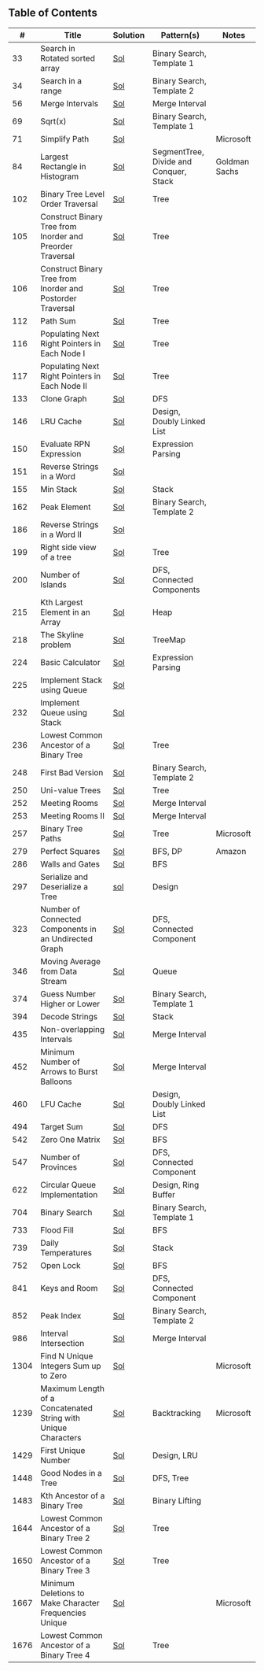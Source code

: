 ## Table of Contents

|  #  |      Title     |   Solution   | Pattern(s)  |    Notes    |
|-----|----------------|--------------|-------------|-------------|
|33|Search in Rotated sorted array|[Sol](src/binary_search/_33_SearchRotated.java)|Binary Search, Template 1||
|34|Search in a range|[Sol](src/binary_search/_34_SearchRange.java)|Binary Search, Template 2||
|56|Merge Intervals|[Sol](src/intervals/_56_MergeIntervals.java)|Merge Interval||
|69|Sqrt(x)|[Sol](src/binary_search/_69_Sqrt.java)|Binary Search, Template 1||
|71|Simplify Path|[Sol](src/stack/_71_SimplifyPath.java)||Microsoft|
|84|Largest Rectangle in Histogram|[Sol](src/tree/_84_LargestHistogram.java)|SegmentTree, Divide and Conquer, Stack|Goldman Sachs|
|102|Binary Tree Level Order Traversal|[Sol](src/tree/_102_LevelOrder.java)|Tree||
|105|Construct Binary Tree from Inorder and Preorder Traversal|[Sol](src/tree/_105_ConstructPreOrder.java)|Tree||
|106|Construct Binary Tree from Inorder and Postorder Traversal|[Sol](src/tree/_106_ConstructPostOrder.java)|Tree||
|112|Path Sum|[Sol](src/tree/_112_PathSum.java)|Tree||
|116|Populating Next Right Pointers in Each Node I|[Sol](src/tree/_116_NextPointerComplete.java)|Tree||
|117|Populating Next Right Pointers in Each Node II|[Sol](src/tree/_117_NextPointer.java)|Tree||
|133|Clone Graph|[Sol](src/dfs/_133_CloneGraph.java)|DFS||
|146|LRU Cache|[Sol](src/design/_146_LRU.java)|Design, Doubly Linked List||
|150|Evaluate RPN Expression|[Sol](src/string/_150_EvaluateExpression.java)|Expression Parsing||
|151|Reverse Strings in a Word|[Sol](src/string/_151_ReverseString.java)|||
|155|Min Stack|[Sol](src/stack/_155_MinStack.java)|Stack||
|162|Peak Element|[Sol](src/binary_search/_162_PeakElement.java)|Binary Search, Template 2||
|186|Reverse Strings in a Word II|[Sol](src/string/_186_ReverseString.java)|||
|199|Right side view of a tree|[Sol](src/tree/_199_RightSideView.java)|Tree||
|200|Number of Islands|[Sol](src/dfs/_200_NumberIslands.java)|DFS, Connected Components||
|215|Kth Largest Element in an Array|[Sol](src/queue/_215_KLargest.java)|Heap||
|218|The Skyline problem|[Sol](src/queue/_218_SkyLine.java)|TreeMap||
|224|Basic Calculator|[Sol](src/string/_224_BasicCalculator.java)|Expression Parsing||
|225|Implement Stack using Queue|[Sol](src/stack/_225_StackUsingQueue.java)|||
|232|Implement Queue using Stack|[Sol](src/queue/_232_QueueUsingStack.java)|||
|236|Lowest Common Ancestor of a Binary Tree|[Sol](src/tree/_236_Lca.java)|Tree||
|248|First Bad Version|[Sol](src/binary_search/_248_FirstBadVersion.java)|Binary Search, Template 2||
|250|Uni-value Trees|[Sol](src/tree/_250_Univalues.java)|Tree||
|252|Meeting Rooms|[Sol](src/intervals/_252_MeetingRoom.java)|Merge Interval||
|253|Meeting Rooms II|[Sol](src/intervals/_253_MeetingRoom.java)|Merge Interval||
|257|Binary Tree Paths|[Sol](src/tree/_257_BTPaths.java)|Tree|Microsoft|
|279|Perfect Squares|[Sol](src/tree/_257_BTPaths.java)|BFS, DP|Amazon|
|286|Walls and Gates|[Sol](src/bfs/_286_WallGates.java)|BFS||
|297|Serialize and Deserialize a Tree|[sol](src/tree/_297_SerializeBT.java)|Design|
|323|Number of Connected Components in an Undirected Graph|[Sol](src/dfs/_323_ConnectedComponents.java)|DFS, Connected Component||
|346|Moving Average from Data Stream|[Sol](src/queue/_346_MovingAverage.java)|Queue||
|374|Guess Number Higher or Lower|[Sol](src/binary_search/_374_GuessNumber.java)|Binary Search, Template 1||
|394|Decode Strings|[Sol](src/stack/_394_DecodeStrings.java)|Stack||
|435|Non-overlapping Intervals|[Sol](src/intervals/_435_NonOverlapping.java)|Merge Interval||
|452|Minimum Number of Arrows to Burst Balloons|[Sol](src/intervals/_452_BurstBalloons.java)|Merge Interval||
|460|LFU Cache|[Sol](src/design/_460_LFU.java)|Design, Doubly Linked List||
|494|Target Sum|[Sol](src/dfs/_494_TargetSum.java)|DFS||
|542|Zero One Matrix|[Sol](src/bfs/_542_ZeroOne.java)|BFS||
|547|Number of Provinces|[Sol](src/dfs/_547_NumberProvinces.java)|DFS, Connected Component||
|622|Circular Queue Implementation|[Sol](src/queue/_622_CircularQueue.java)|Design, Ring Buffer||
|704|Binary Search|[Sol](src/binary_search/_704_BinarySearch.java)|Binary Search, Template 1||
|733|Flood Fill|[Sol](src/bfs/_733_FloodFill.java)|BFS||
|739|Daily Temperatures|[Sol](src/stack/_739_DailyTemperatures.java)|Stack||
|752|Open Lock|[Sol](src/bfs/_752_OpenLock.java)|BFS||
|841|Keys and Room|[Sol](src/dfs/_841_KeyRooms.java)|DFS, Connected Component||
|852|Peak Index|[Sol](src/binary_search/_852_PeakIndex.java)|Binary Search, Template 2||
|986|Interval Intersection|[Sol](src/intervals/_986_IntervalIntersection.java)|Merge Interval||
|1304|Find N Unique Integers Sum up to Zero|[Sol](src/array/_1304_UniqueN.java)||Microsoft|
|1239|Maximum Length of a Concatenated String with Unique Characters|[Sol](src/backtrack/_1239_MaxConcat.java)|Backtracking|Microsoft|
|1429|First Unique Number|[Sol](src/design/_1429_FirstUnique.java)|Design, LRU||
|1448|Good Nodes in a Tree|[Sol](src/tree/_1448_CountNodes.java)|DFS, Tree||
|1483|Kth Ancestor of a Binary Tree|[Sol](src/tree/_1483_KthAncestor.java)|Binary Lifting||
|1644|Lowest Common Ancestor of a Binary Tree 2|[Sol](src/tree/_1644_Lca2.java)|Tree||
|1650|Lowest Common Ancestor of a Binary Tree 3|[Sol](src/tree/_1650_Lca3.java)|Tree||
|1667|Minimum Deletions to Make Character Frequencies Unique|[Sol](src/array/_1647_MinDeletions.java)| |Microsoft|
|1676|Lowest Common Ancestor of a Binary Tree 4|[Sol](src/tree/_1676_Lca4.java)|Tree||